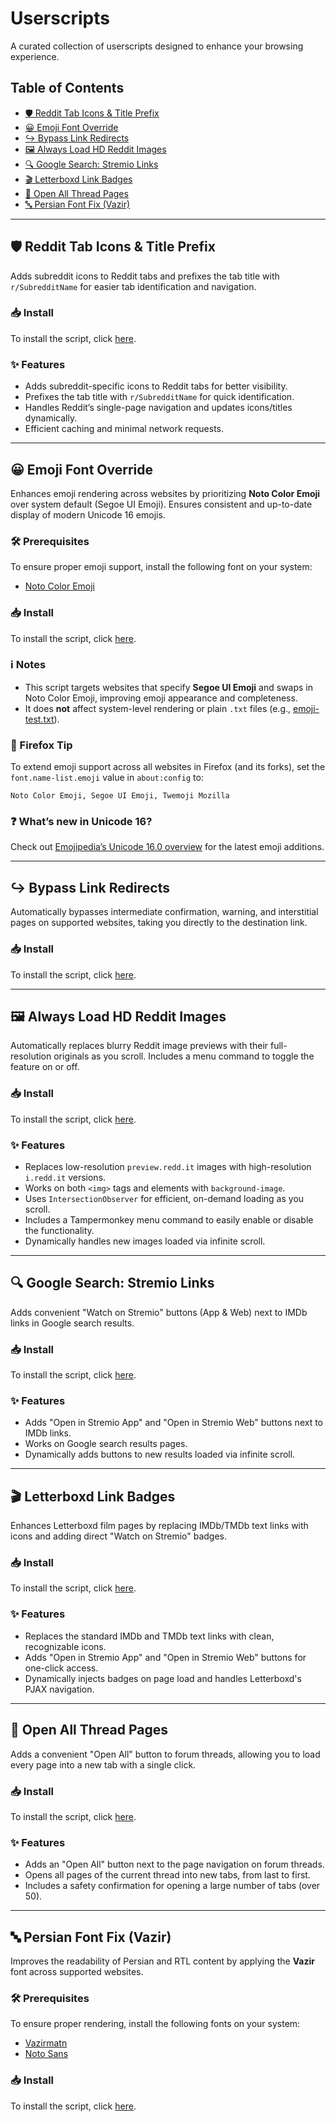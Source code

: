 # Userscripts

A curated collection of userscripts designed to enhance your browsing experience.

## Table of Contents

- [🛡️ Reddit Tab Icons & Title Prefix](#-reddit-tab-icons-title-prefix)
- [😀 Emoji Font Override](#emoji-font-override)
- [↪️ Bypass Link Redirects](#bypass-link-redirects)
- [🖼️ Always Load HD Reddit Images](#always-load-hd-reddit-images)
- [🔍 Google Search: Stremio Links](#google-search-stremio-links)
- [🎬 Letterboxd Link Badges](#letterboxd-link-badges)
- [📖 Open All Thread Pages](#open-all-thread-pages)
- [🔤 Persian Font Fix (Vazir)](#persian-font-fix-vazir)

---
## 🛡️ Reddit Tab Icons & Title Prefix

Adds subreddit icons to Reddit tabs and prefixes the tab title with `r/SubredditName` for easier tab identification and navigation.

### **📥 Install**

To install the script, click [here](https://raw.githubusercontent.com/sinazadeh/userscripts/refs/heads/main/Reddit_Tab_Icons_Title_Prefix.user.js).

### **✨ Features**

- Adds subreddit-specific icons to Reddit tabs for better visibility.
- Prefixes the tab title with `r/SubredditName` for quick identification.
- Handles Reddit’s single-page navigation and updates icons/titles dynamically.
- Efficient caching and minimal network requests.

---
<a name="emoji-font-override"></a>
## 😀 Emoji Font Override

Enhances emoji rendering across websites by prioritizing **Noto Color Emoji** over system default (Segoe UI Emoji). Ensures consistent and up-to-date display of modern Unicode 16 emojis.

### **🛠 Prerequisites**

To ensure proper emoji support, install the following font on your system:

- [Noto Color Emoji](https://fonts.google.com/noto/specimen/Noto+Color+Emoji)

### **📥 Install**

To install the script, click [here](https://raw.githubusercontent.com/sinazadeh/userscripts/refs/heads/main/Emoji_Font_Override.user.js).

### **ℹ️ Notes**

- This script targets websites that specify **Segoe UI Emoji** and swaps in Noto Color Emoji, improving emoji appearance and completeness.
- It does **not** affect system-level rendering or plain `.txt` files (e.g., [emoji-test.txt](https://www.unicode.org/Public/emoji/latest/emoji-test.txt)).

### **🦊 Firefox Tip**

To extend emoji support across all websites in Firefox (and its forks), set the `font.name-list.emoji` value in `about:config` to:

```
Noto Color Emoji, Segoe UI Emoji, Twemoji Mozilla
```

### **❓ What’s new in Unicode 16?**

Check out [Emojipedia’s Unicode 16.0 overview](https://emojipedia.org/unicode-16.0) for the latest emoji additions.

---
<a name="bypass-link-redirects"></a>
## ↪️ Bypass Link Redirects

Automatically bypasses intermediate confirmation, warning, and interstitial pages on supported websites, taking you directly to the destination link.

### **📥 Install**

To install the script, click [here](https://raw.githubusercontent.com/sinazadeh/userscripts/refs/heads/main/Bypass_Link_Redirects.user.js).

---
<a name="always-load-hd-reddit-images"></a>
## 🖼️ Always Load HD Reddit Images

Automatically replaces blurry Reddit image previews with their full-resolution originals as you scroll. Includes a menu command to toggle the feature on or off.

### **📥 Install**

To install the script, click [here](https://raw.githubusercontent.com/sinazadeh/userscripts/refs/heads/main/Always_Load_HD_Reddit_Images.user.js).

### **✨ Features**

- Replaces low-resolution `preview.redd.it` images with high-resolution `i.redd.it` versions.
- Works on both `<img>` tags and elements with `background-image`.
- Uses `IntersectionObserver` for efficient, on-demand loading as you scroll.
- Includes a Tampermonkey menu command to easily enable or disable the functionality.
- Dynamically handles new images loaded via infinite scroll.

---
<a name="google-search-stremio-links"></a>
## 🔍 Google Search: Stremio Links

Adds convenient "Watch on Stremio" buttons (App & Web) next to IMDb links in Google search results.

### **📥 Install**

To install the script, click [here](https://raw.githubusercontent.com/sinazadeh/userscripts/refs/heads/main/Google_Search_Stremio_Links.user.js).

### **✨ Features**

- Adds "Open in Stremio App" and "Open in Stremio Web" buttons next to IMDb links.
- Works on Google search results pages.
- Dynamically adds buttons to new results loaded via infinite scroll.


---
<a name="letterboxd-link-badges"></a>
## 🎬 Letterboxd Link Badges

Enhances Letterboxd film pages by replacing IMDb/TMDb text links with icons and adding direct "Watch on Stremio" badges.

### **📥 Install**

To install the script, click [here](https://raw.githubusercontent.com/sinazadeh/userscripts/refs/heads/main/Letterboxd_Link_Badges.user.js).

### **✨ Features**

- Replaces the standard IMDb and TMDb text links with clean, recognizable icons.
- Adds "Open in Stremio App" and "Open in Stremio Web" buttons for one-click access.
- Dynamically injects badges on page load and handles Letterboxd's PJAX navigation.

---
<a name="open-all-thread-pages"></a>
## 📖 Open All Thread Pages

Adds a convenient "Open All" button to forum threads, allowing you to load every page into a new tab with a single click.

### **📥 Install**

To install the script, click [here](https://raw.githubusercontent.com/sinazadeh/userscripts/refs/heads/main/Open_All_Thread_Pages.user.js).

### **✨ Features**

- Adds an "Open All" button next to the page navigation on forum threads.
- Opens all pages of the current thread into new tabs, from last to first.
- Includes a safety confirmation for opening a large number of tabs (over 50).

---
<a name="persian-font-fix-vazir"></a>
## 🔤 Persian Font Fix (Vazir)

Improves the readability of Persian and RTL content by applying the **Vazir** font across supported websites.

### **🛠 Prerequisites**

To ensure proper rendering, install the following fonts on your system:

- [Vazirmatn](https://fonts.google.com/specimen/Vazirmatn)
- [Noto Sans](https://fonts.google.com/noto/specimen/Noto+Sans)

### **📥 Install**

To install the script, click [here](https://raw.githubusercontent.com/sinazadeh/userscripts/refs/heads/main/Persian_Font_Fix_Vazir.user.js).

